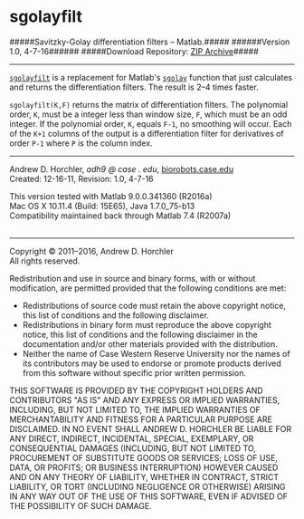 sgolayfilt
========
#####Savitzky-Golay differentiation filters &ndash; Matlab.#####
######Version 1.0, 4-7-16######
#####Download Repository: [ZIP Archive](https://github.com/horchler/sgolayfilt/archive/master.zip)#####

--------

[```sgolayfilt```](https://github.com/horchler/sgolayfilt/blob/master/sgolayfilt.m) is a replacement for Matlab's [```sgolay```](http://www.mathworks.com/help/signal/ref/sgolay.html) function that just calculates and returns the differentiation filters. The result is 2&ndash;4 times faster.

```sgolayfilt(K,F)``` returns the matrix of differentiation filters. The polynomial order, ```K```, must be a integer less than window size, ```F```, which must be an odd integer. If the polynomial order, ```K```, equals ```F-1```, no smoothing will occur. Each of the ```K+1``` columns of the output is a differentiation filter for derivatives of order ```P-1``` where ```P``` is the column index.
&nbsp;  

--------

Andrew D. Horchler, *adh9 @ case . edu*, [biorobots.case.edu](http://biorobots.case.edu/)  
Created: 12-16-11, Revision: 1.0, 4-7-16  

This version tested with Matlab 9.0.0.341360 (R2016a)  
Mac OS X 10.11.4 (Build: 15E65), Java 1.7.0_75-b13  
Compatibility maintained back through Matlab 7.4 (R2007a)  
&nbsp;  

--------

Copyright &copy; 2011&ndash;2016, Andrew D. Horchler  
All rights reserved.  

Redistribution and use in source and binary forms, with or without modification, are permitted provided that the following conditions are met:
 * Redistributions of source code must retain the above copyright notice, this list of conditions and the following disclaimer.
 * Redistributions in binary form must reproduce the above copyright notice, this list of conditions and the following disclaimer in the documentation and/or other materials provided with the distribution.
 * Neither the name of Case Western Reserve University nor the names of its contributors may be used to endorse or promote products derived from this software without specific prior written permission.

THIS SOFTWARE IS PROVIDED BY THE COPYRIGHT HOLDERS AND CONTRIBUTORS "AS IS" AND ANY EXPRESS OR IMPLIED WARRANTIES, INCLUDING, BUT NOT LIMITED TO, THE IMPLIED WARRANTIES OF MERCHANTABILITY AND FITNESS FOR A PARTICULAR PURPOSE ARE DISCLAIMED. IN NO EVENT SHALL ANDREW D. HORCHLER BE LIABLE FOR ANY DIRECT, INDIRECT, INCIDENTAL, SPECIAL, EXEMPLARY, OR CONSEQUENTIAL DAMAGES (INCLUDING, BUT NOT LIMITED TO, PROCUREMENT OF SUBSTITUTE GOODS OR SERVICES; LOSS OF USE, DATA, OR PROFITS; OR BUSINESS INTERRUPTION) HOWEVER CAUSED AND ON ANY THEORY OF LIABILITY, WHETHER IN CONTRACT, STRICT LIABILITY, OR TORT (INCLUDING NEGLIGENCE OR OTHERWISE) ARISING IN ANY WAY OUT OF THE USE OF THIS SOFTWARE, EVEN IF ADVISED OF THE POSSIBILITY OF SUCH DAMAGE.